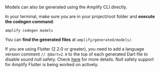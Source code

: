 Models can also be generated using the Amplify CLI directly.

In your terminal, make sure you are in your project/root folder and **execute the codegen command**:

```console
amplify codegen models
```

You can **find the generated files** at `amplify/generated/models/`.


<amplify-callout warning>

If you are using Flutter (2.2.0 or greater), you need to add a language version comment `// @dart=2.9` to the top of each generated Dart file to disable sound null safety. Check [here](https://dart.dev/null-safety/unsound-null-safety#testing-or-running-mixed-version-programs) for more details. Null safety support for Amplify Flutter is being worked on actively.

</amplify-callout>
